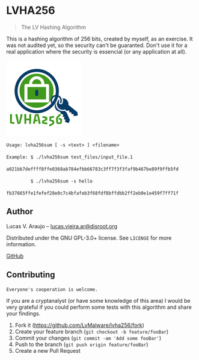 # LVHA256
> The LV Hashing Algorithm


This is a hashing algorithm of 256 bits, created by myself, as an exercise.
It was not audited yet, so the security can't be guaranted. Don't use it for a
real application where the security is essencial (or any application at all).

![](header.png)



    Usage: lvha256sum [ -s <text> ] <filename>

    Example: $ ./lvha256sum test_files/input_file.1
             a021bb7deffff8ffe0368ab784efbb66783c3ff7f3f3faf9b467be89f9ffb5fd

             $ ./lvha256sum -s hello
             fb37665ffe1fefef28e0c7c4bfafeb3f68fdf8bffdbb2ff2eb0e1e459f7ff71f

## Author

Lucas V. Araujo – lucas.vieira.ar@disroot.org

Distributed under the GNU GPL-3.0+ license. See ``LICENSE`` for more information.

[GitHub](https://github.com/LvMalware/lvha256)

## Contributing
    Everyone's cooperation is welcome.
If you are a cryptanalyst (or have some knowledge of this area) I would be very grateful if you could perform some tests with this algorithm and share your findings.

1. Fork it (<https://github.com/LvMalware/lvha256/fork>)
2. Create your feature branch (`git checkout -b feature/fooBar`)
3. Commit your changes (`git commit -am 'Add some fooBar'`)
4. Push to the branch (`git push origin feature/fooBar`)
5. Create a new Pull Request
